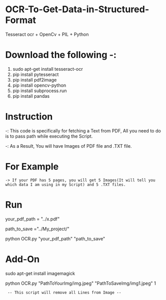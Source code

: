 # OCR-To-Get-Data-in-Structured-Format
 Tesseract ocr + OpenCv + PIL + Python
  
# Download the following -:
1. sudo apt-get install tesseract-ocr
2. pip install pytesseract
3. pip install pdf2image
4. pip install opencv-python
5. pip install subprocess.run
6. pip install pandas

# Instruction
  -: This code is specifically for fetching a Text from PDF, All you need to do is to pass path  while executing the Script.
  
  -: As a Result, You will have Images of PDF file and .TXT file.


# For Example
    -> If your PDF has 5 pages, you will get 5 Images(It will tell you which data I am using in my Script) and 5 .TXT files.

# Run 
your_pdf_path = "../x.pdf"

path_to_save ="../My_project/"

python OCR.py  "your_pdf_path" "path_to_save"

# Add-On
sudo apt-get install imagemagick

python OCR.py "PathToYourImg/img.jpeg" "PathToSaveImg/img1.jpeg"  1

     -- This script will remove all Lines from Image --

